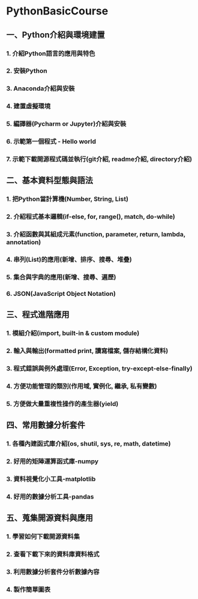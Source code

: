 # PythonBasicCourse



## 一、Python介紹與環境建置

### 1. 介紹Python語言的應用與特色

### 2. 安裝Python

### 3. Anaconda介紹與安裝

### 4. 建置虛擬環境

### 5. 編譯器(Pycharm or Jupyter)介紹與安裝

### 6. 示範第一個程式 - Hello world

### 7. 示範下載開源程式碼並執行(git介紹, readme介紹, directory介紹)



## 二、基本資料型態與語法

### 1. 把Python當計算機(Number, String, List)

### 2. 介紹程式基本邏輯(if-else, for, range(), match, do-while)

### 3. 介紹函數與其組成元素(function, parameter, return, lambda, annotation)

### 4. 串列(List)的應用(新增、排序、搜尋、堆疊)

### 5. 集合與字典的應用(新增、搜尋、遍歷)

### 6. JSON(JavaScript Object Notation)



## 三、程式進階應用

### 1. 模組介紹(import, built-in & custom module)

### 2. 輸入與輸出(formatted print, 讀寫檔案, 儲存結構化資料)

### 3. 程式錯誤與例外處理(Error, Exception, try-except-else-finally)

### 4. 方便功能管理的類別(作用域, 實例化, 繼承, 私有變數)

### 5. 方便做大量重複性操作的產生器(yield)



## 四、常用數據分析套件

### 1. 各種內建函式庫介紹(os, shutil, sys, re, math, datetime)

### 2. 好用的矩陣運算函式庫-numpy

### 3. 資料視覺化小工具-matplotlib

### 4. 好用的數據分析工具-pandas



## 五、蒐集開源資料與應用

### 1. 學習如何下載開源資料集

### 2. 查看下載下來的資料庫資料格式

### 3. 利用數據分析套件分析數據內容

### 4. 製作簡單圖表
